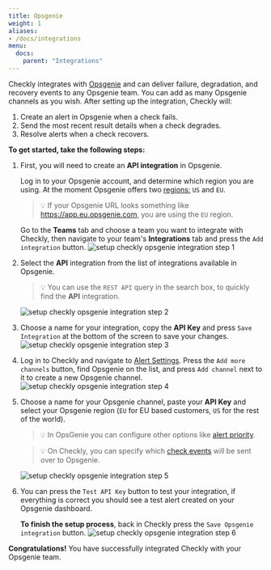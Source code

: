 ```yaml
---
title: Opsgenie
weight: 1
aliases:
- /docs/integrations
menu:
  docs:
    parent: "Integrations"
---
```


Checkly integrates with [Opsgenie](https://opsgenie.com) and can deliver failure, degradation, and recovery events 
to any Opsgenie team. You can add as many Opsgenie channels as you wish. After setting up the integration, Checkly will:

1. Create an alert in Opsgenie when a check fails.
2. Send the most recent result details when a check degrades.
3. Resolve alerts when a check recovers.

**To get started, take the following steps:**

1. First, you will need to create an **API integration** in Opsgenie.
 
    Log in to your Opsgenie account, and determine which region you are using. At the moment Opsgenie offers
    two [regions:](https://docs.opsgenie.com/docs/european-service-region) `US` and `EU`.

    > 💡 If your Opsgenie URL looks something like https://app.eu.opsgenie.com,
    you are using the `EU` region.
 
    Go to the **Teams** tab and choose a team you want to integrate with Checkly, 
    then navigate to your team's **Integrations** tab and press the `Add integration` button.
    ![setup checkly opsgenie integration step 1](/docs/images/integrations/opsgenie/opsgenie_step1.png)

2. Select the **API** integration from the list of integrations available in Opsgenie. 

    > 💡 You can use the `REST API` query in the search box, to quickly find the **API** integration.
    
    ![setup checkly opsgenie integration step 2](/docs/images/integrations/opsgenie/opsgenie_step2.png)

3. Choose a name for your integration, copy the **API Key** and press `Save Integration` at the bottom of the screen to 
save your changes.  
    ![setup checkly opsgenie integration step 3](/docs/images/integrations/opsgenie/opsgenie_step3.png)

4. Log in to Checkly and navigate to [Alert Settings](http://app.checklyhq.com/alert-settings). 
Press the `Add more channels` button, find Opsgenie on the list, and press `Add channel` next to it to 
create a new Opsgenie channel.
    ![setup checkly opsgenie integration step 4](/docs/images/integrations/opsgenie/opsgenie_step4.png)

5. Choose a name for your Opsgenie channel, paste your **API Key** and select your Opsgenie region (`EU` for EU based 
customers, `US` for the rest of the world). 

    > 💡 In OpsGenie you can configure other options like 
    [alert priority](https://docs.opsgenie.com/docs/alert-priority-settings).
    
    > 💡 On Checkly, you can specify which [check events](/docs/alerting/alert-channels) will be sent over to Opsgenie. 
    
    ![setup checkly opsgenie integration step 5](/docs/images/integrations/opsgenie/opsgenie_step5.png)

6. You can press the `Test API Key` button to test your integration, if everything is correct you should see a test 
alert created on your Opsgenie dashboard. 

    **To finish the setup process**, back in Checkly press the `Save Opsgenie integration` button. 
    ![setup checkly opsgenie integration step 6](/docs/images/integrations/opsgenie/opsgenie_step6.png)

**Congratulations!** You have successfully integrated Checkly with your Opsgenie team.
